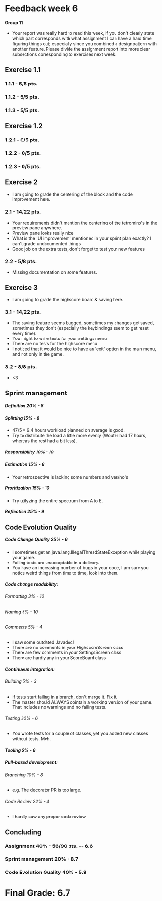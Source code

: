 # Feedback week 6 
#### Group 11

- Your report was really hard to read this week, if you don't clearly state which part corresponds with what assignment I can have a hard time figuring things out; especially since you combined a designpattern with another feature. Please divide the assignment report into more clear subsections corresponding to exercises next week.

## Exercise 1.1

### 1.1.1 - 5/5 pts.

### 1.1.2 - 5/5 pts.

### 1.1.3 - 5/5 pts.

## Exercise 1.2

### 1.2.1 - 0/5 pts.

### 1.2.2 - 0/5 pts.

### 1.2.3 - 0/5 pts.

## Exercise 2
- I am going to grade the centering of the block and the code improvement here.

### 2.1 - 14/22 pts.
- Your requirements didn't mention the centering of the tetromino's in the preview pane anywhere.
- Preview pane looks really nice
- What is the 'UI improvement' mentioned in your sprint plan exactly? I can't grade undocumented things
- Good job on the extra tests, don't forget to test your new features

### 2.2 - 5/8 pts.
- Missing documentation on some features.

## Exercise 3
- I am going to grade the highscore board & saving here.

### 3.1 - 14/22 pts.
- The saving feature seems bugged, sometimes my changes get saved, sometimes they don't (especially the keybindings seem to get reset every time).
- You might to write tests for your settings menu
- There are no tests for the highscore menu
- I noticed that it would be nice to have an 'exit' option in the main menu, and not only in the game.


### 3.2 - 8/8 pts.
- <3

## Sprint management 

##### Definition 20% - 8

##### Splitting 15% - 8
- 47/5 = 9.4 hours workload planned on average is good.
- Try to distribute the load a little more evenly (Wouter had 17 hours, whereas the rest had a bit less).

##### Responsibility 10% - 10

##### Estimation 15% - 6
- Your retrospective is lacking some numbers and yes/no's

##### Proritization 15% - 10
- Try utilyzing the entire spectrum from A to E.

##### Reflection 25% - 9

## Code Evolution Quality 

##### Code Change Quality 25% - 6
- I sometimes get an java.lang.IllegalThreadStateException while playing your game.
- Failing tests are unacceptable in a delivery.
- You have an increasing number of bugs in your code, I am sure you notice weird things from time to time, look into them.

##### Code change readability:  

###### Formatting 3% - 10

###### Naming 5% - 10

###### Comments 5% - 4
- I saw some outdated Javadoc!
- There are no comments in your HighscoreScreen class
- There are few comments in your SettingsScreen class
- There are hardly any in your ScoreBoard class

##### Continuous integration: 

###### Building 5% - 3
- If tests start failing in a branch, don't merge it. Fix it.
- The master should ALWAYS cointain a working version of your game. That includes no warnings and no failing tests.

###### Testing 20% - 6
- You wrote tests for a couple of classes, yet you added new classes without tests. Meh.

##### Tooling 5%  - 6

##### Pull-based development:

###### Branching 10% - 8
- e.g. The decorator PR is too large.

###### Code Review 22% - 4
- I hardly saw any proper code review

## Concluding

### Assignment 40% - 56/90 pts. -- 6.6

### Sprint management 20% - 8.7

### Code Evolution Quality 40% - 5.8


# Final Grade: 6.7


